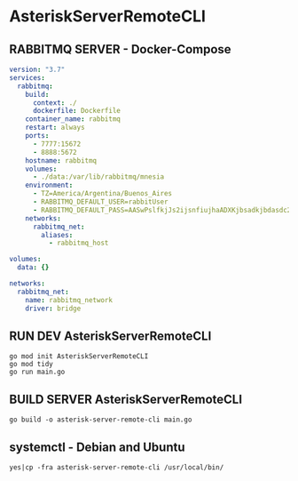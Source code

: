 # AsteriskServerRemoteCLI


## RABBITMQ SERVER - Docker-Compose

```docker-compose.yml
version: "3.7"
services:
  rabbitmq:
    build:
      context: ./
      dockerfile: Dockerfile
    container_name: rabbitmq
    restart: always
    ports:
      - 7777:15672
      - 8888:5672
    hostname: rabbitmq
    volumes:
      - ./data:/var/lib/rabbitmq/mnesia
    environment:
      - TZ=America/Argentina/Buenos_Aires
      - RABBITMQ_DEFAULT_USER=rabbitUser
      - RABBITMQ_DEFAULT_PASS=AASwPslfkjJs2ijsnfiujhaADXKjbsadkjbdasdc222asd11A
    networks:
      rabbitmq_net:
        aliases:
          - rabbitmq_host

volumes:
  data: {}

networks:
  rabbitmq_net:
    name: rabbitmq_network
    driver: bridge
```

## RUN DEV AsteriskServerRemoteCLI
```
go mod init AsteriskServerRemoteCLI
go mod tidy
go run main.go
```

## BUILD SERVER AsteriskServerRemoteCLI
```
go build -o asterisk-server-remote-cli main.go

```

## systemctl - Debian and Ubuntu
```
yes|cp -fra asterisk-server-remote-cli /usr/local/bin/
```
